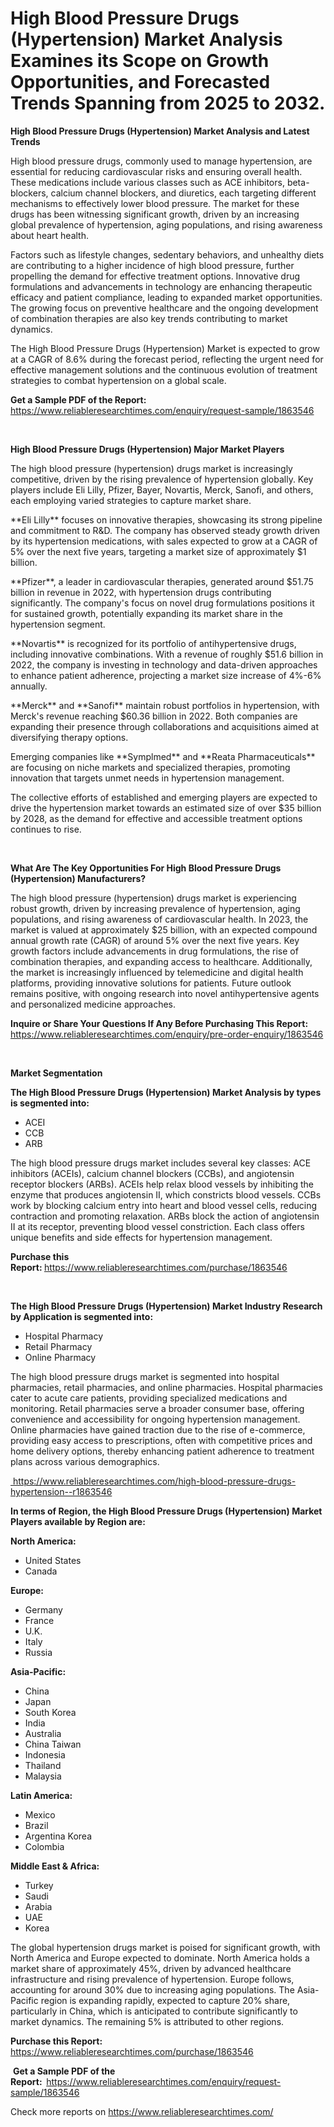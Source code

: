 <p><h1>High Blood Pressure Drugs (Hypertension) Market Analysis Examines its Scope on Growth Opportunities, and Forecasted Trends Spanning from 2025 to 2032.</h1></p><p><strong>High Blood Pressure Drugs (Hypertension) Market Analysis and Latest Trends</strong></p>
<p><p>High blood pressure drugs, commonly used to manage hypertension, are essential for reducing cardiovascular risks and ensuring overall health. These medications include various classes such as ACE inhibitors, beta-blockers, calcium channel blockers, and diuretics, each targeting different mechanisms to effectively lower blood pressure. The market for these drugs has been witnessing significant growth, driven by an increasing global prevalence of hypertension, aging populations, and rising awareness about heart health.</p><p>Factors such as lifestyle changes, sedentary behaviors, and unhealthy diets are contributing to a higher incidence of high blood pressure, further propelling the demand for effective treatment options. Innovative drug formulations and advancements in technology are enhancing therapeutic efficacy and patient compliance, leading to expanded market opportunities. The growing focus on preventive healthcare and the ongoing development of combination therapies are also key trends contributing to market dynamics.</p><p>The High Blood Pressure Drugs (Hypertension) Market is expected to grow at a CAGR of 8.6% during the forecast period, reflecting the urgent need for effective management solutions and the continuous evolution of treatment strategies to combat hypertension on a global scale.</p></p>
<p><strong>Get a Sample PDF of the Report:&nbsp;</strong> <a href="https://www.reliableresearchtimes.com/enquiry/request-sample/1863546?utm_campaign=3293&utm_medium=2&utm_source=Github&utm_content=ia&utm_term=09032025&utm_id=high-blood-pressure-drugs-hypertension">https://www.reliableresearchtimes.com/enquiry/request-sample/1863546</a></p>
<p>&nbsp;</p>
<p><strong>High Blood Pressure Drugs (Hypertension) Major Market Players</strong></p>
<p><p>The high blood pressure (hypertension) drugs market is increasingly competitive, driven by the rising prevalence of hypertension globally. Key players include Eli Lilly, Pfizer, Bayer, Novartis, Merck, Sanofi, and others, each employing varied strategies to capture market share.</p><p>**Eli Lilly** focuses on innovative therapies, showcasing its strong pipeline and commitment to R&D. The company has observed steady growth driven by its hypertension medications, with sales expected to grow at a CAGR of 5% over the next five years, targeting a market size of approximately $1 billion.</p><p>**Pfizer**, a leader in cardiovascular therapies, generated around $51.75 billion in revenue in 2022, with hypertension drugs contributing significantly. The company's focus on novel drug formulations positions it for sustained growth, potentially expanding its market share in the hypertension segment.</p><p>**Novartis** is recognized for its portfolio of antihypertensive drugs, including innovative combinations. With a revenue of roughly $51.6 billion in 2022, the company is investing in technology and data-driven approaches to enhance patient adherence, projecting a market size increase of 4%-6% annually.</p><p>**Merck** and **Sanofi** maintain robust portfolios in hypertension, with Merck's revenue reaching $60.36 billion in 2022. Both companies are expanding their presence through collaborations and acquisitions aimed at diversifying therapy options.</p><p>Emerging companies like **Symplmed** and **Reata Pharmaceuticals** are focusing on niche markets and specialized therapies, promoting innovation that targets unmet needs in hypertension management.</p><p>The collective efforts of established and emerging players are expected to drive the hypertension market towards an estimated size of over $35 billion by 2028, as the demand for effective and accessible treatment options continues to rise.</p></p>
<p>&nbsp;</p>
<p><strong>What Are The Key Opportunities For High Blood Pressure Drugs (Hypertension) Manufacturers?</strong></p>
<p><p>The high blood pressure (hypertension) drugs market is experiencing robust growth, driven by increasing prevalence of hypertension, aging populations, and rising awareness of cardiovascular health. In 2023, the market is valued at approximately $25 billion, with an expected compound annual growth rate (CAGR) of around 5% over the next five years. Key growth factors include advancements in drug formulations, the rise of combination therapies, and expanding access to healthcare. Additionally, the market is increasingly influenced by telemedicine and digital health platforms, providing innovative solutions for patients. Future outlook remains positive, with ongoing research into novel antihypertensive agents and personalized medicine approaches.</p></p>
<p><strong>Inquire or Share Your Questions If Any Before Purchasing This Report:</strong> <a href="https://www.reliableresearchtimes.com/enquiry/pre-order-enquiry/1863546?utm_campaign=3293&utm_medium=2&utm_source=Github&utm_content=ia&utm_term=09032025&utm_id=high-blood-pressure-drugs-hypertension">https://www.reliableresearchtimes.com/enquiry/pre-order-enquiry/1863546</a></p>
<p>&nbsp;</p>
<p><strong>Market Segmentation</strong></p>
<p><strong>The High Blood Pressure Drugs (Hypertension) Market Analysis by types is segmented into:</strong></p>
<p><ul><li>ACEI</li><li>CCB</li><li>ARB</li></ul></p>
<p><p>The high blood pressure drugs market includes several key classes: ACE inhibitors (ACEIs), calcium channel blockers (CCBs), and angiotensin receptor blockers (ARBs). ACEIs help relax blood vessels by inhibiting the enzyme that produces angiotensin II, which constricts blood vessels. CCBs work by blocking calcium entry into heart and blood vessel cells, reducing contraction and promoting relaxation. ARBs block the action of angiotensin II at its receptor, preventing blood vessel constriction. Each class offers unique benefits and side effects for hypertension management.</p></p>
<p><strong>Purchase this Report:&nbsp;</strong><a href="https://www.reliableresearchtimes.com/purchase/1863546?utm_campaign=3293&utm_medium=2&utm_source=Github&utm_content=ia&utm_term=09032025&utm_id=high-blood-pressure-drugs-hypertension">https://www.reliableresearchtimes.com/purchase/1863546</a></p>
<p>&nbsp;</p>
<p><strong>The High Blood Pressure Drugs (Hypertension) Market Industry Research by Application is segmented into:</strong></p>
<p><ul><li>Hospital Pharmacy</li><li>Retail Pharmacy</li><li>Online Pharmacy</li></ul></p>
<p><p>The high blood pressure drugs market is segmented into hospital pharmacies, retail pharmacies, and online pharmacies. Hospital pharmacies cater to acute care patients, providing specialized medications and monitoring. Retail pharmacies serve a broader consumer base, offering convenience and accessibility for ongoing hypertension management. Online pharmacies have gained traction due to the rise of e-commerce, providing easy access to prescriptions, often with competitive prices and home delivery options, thereby enhancing patient adherence to treatment plans across various demographics.</p></p>
<p><a href="https://www.reliableresearchtimes.com/high-blood-pressure-drugs-hypertension--r1863546?utm_campaign=3293&utm_medium=2&utm_source=Github&utm_content=ia&utm_term=09032025&utm_id=high-blood-pressure-drugs-hypertension">&nbsp;https://www.reliableresearchtimes.com/high-blood-pressure-drugs-hypertension--r1863546</a></p>
<p><strong>In terms of Region, the High Blood Pressure Drugs (Hypertension) Market Players available by Region are:</strong></p>
<p>
    <p> <strong> North America: </strong>
        <ul>
            <li>United States</li>
            <li>Canada</li>
        </ul>
        </p> 
    <p> <strong> Europe: </strong>
        <ul>
            <li>Germany</li>
            <li>France</li>
            <li>U.K.</li>
            <li>Italy</li>
            <li>Russia</li>
        </ul>
        </p> 
    <p> <strong> Asia-Pacific: </strong>
        <ul>
            <li>China</li>
            <li>Japan</li>
            <li>South Korea</li>
            <li>India</li>
            <li>Australia</li>
            <li>China Taiwan</li>
            <li>Indonesia</li>
            <li>Thailand</li>
            <li>Malaysia</li>
        </ul>
        </p> 
    <p> <strong> Latin America: </strong>
        <ul>
            <li>Mexico</li>
            <li>Brazil</li>
            <li>Argentina Korea</li>
            <li>Colombia</li>
        </ul>
        </p> 
    <p> <strong> Middle East & Africa: </strong>
        <ul>
            <li>Turkey</li>
            <li>Saudi</li>
            <li>Arabia</li>
            <li>UAE</li>
            <li>Korea</li>
        </ul>
    </p>
    </p>
<p><p>The global hypertension drugs market is poised for significant growth, with North America and Europe expected to dominate. North America holds a market share of approximately 45%, driven by advanced healthcare infrastructure and rising prevalence of hypertension. Europe follows, accounting for around 30% due to increasing aging populations. The Asia-Pacific region is expanding rapidly, expected to capture 20% share, particularly in China, which is anticipated to contribute significantly to market dynamics. The remaining 5% is attributed to other regions.</p></p>
<p><strong>Purchase this Report: </strong><a href="https://www.reliableresearchtimes.com/purchase/1863546?utm_campaign=3293&utm_medium=2&utm_source=Github&utm_content=ia&utm_term=09032025&utm_id=high-blood-pressure-drugs-hypertension">https://www.reliableresearchtimes.com/purchase/1863546</a></p>
<p>&nbsp;<strong>Get a Sample PDF of the Report:&nbsp;&nbsp;</strong><a href="https://www.reliableresearchtimes.com/enquiry/request-sample/1863546?utm_campaign=3293&utm_medium=2&utm_source=Github&utm_content=ia&utm_term=09032025&utm_id=high-blood-pressure-drugs-hypertension">https://www.reliableresearchtimes.com/enquiry/request-sample/1863546</a></p>
<p><strong></strong></p>
<p>Check more reports on <a href="https://www.reliableresearchtimes.com/?utm_campaign=3293&utm_medium=2&utm_source=Github&utm_content=ia&utm_term=09032025&utm_id=high-blood-pressure-drugs-hypertension">https://www.reliableresearchtimes.com/</a></p>